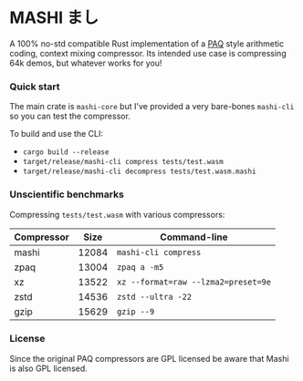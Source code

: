# MASHI まし

A 100% no-std compatible Rust implementation of a [PAQ](http://mattmahoney.net/dc) style arithmetic coding, context mixing compressor. Its intended use case is compressing 64k demos, but whatever works for you!

### Quick start
The main crate is `mashi-core` but I've provided a very bare-bones `mashi-cli` so you can test the compressor.

To build and use the CLI:
* `cargo build --release`
* `target/release/mashi-cli compress tests/test.wasm`
* `target/release/mashi-cli decompress tests/test.wasm.mashi`

### Unscientific benchmarks
Compressing `tests/test.wasm` with various compressors:

| Compressor | Size | Command-line |
| - | - | - |
| mashi | 12084 | `mashi-cli compress` |
| zpaq | 13004 | `zpaq a -m5` |
| xz | 13522 | `xz --format=raw --lzma2=preset=9e` |
| zstd | 14536 | `zstd --ultra -22` |
| gzip | 15629 | `gzip --9` |

### License
Since the original PAQ compressors are GPL licensed be aware that Mashi is also GPL licensed.